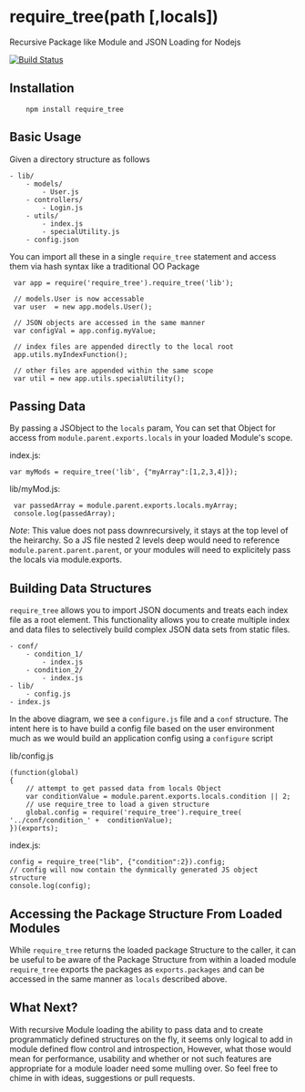 require_tree(path [,locals])
============

Recursive Package like Module and JSON Loading for Nodejs

[![Build Status](https://travis-ci.org/vancarney/require_tree.png)](https://travis-ci.org/vancarney/require_tree)

Installation
-----------
```
	npm install require_tree
```

Basic Usage
-----------

Given a directory structure as follows

```
- lib/
	- models/
		- User.js
	- controllers/
		- Login.js
	- utils/
		- index.js
		- specialUtility.js
	- config.json
```

You can import all these in a single `require_tree` statement and access them via hash syntax like a traditional OO Package

```
 var app = require('require_tree').require_tree('lib');
 
 // models.User is now accessable
 var user  = new app.models.User();
 
 // JSON objects are accessed in the same manner
 var configVal = app.config.myValue;
 
 // index files are appended directly to the local root
 app.utils.myIndexFunction();
 
 // other files are appended within the same scope
 var util = new app.utils.specialUtility();
```

Passing Data
-----------

By passing a JSObject to the `locals` param, You can set that Object for access from `module.parent.exports.locals` in your loaded Module's scope.

index.js:
```
var myMods = require_tree('lib', {"myArray":[1,2,3,4]});
``` 

lib/myMod.js:
```
 var passedArray = module.parent.exports.locals.myArray;
 console.log(passedArray);
```

*Note*: This value does not pass downrecursively, it stays at the top level of the heirarchy. So a JS file nested 2 levels deep would need to reference `module.parent.parent.parent`, or your modules will need to explicitely pass the locals via module.exports.



Building Data Structures
-----------

`require_tree` allows you to import JSON documents and treats each index file as a root element.
This functionality allows you to create multiple index and data files to selectively build complex JSON data sets from static files.

```
- conf/
	- condition_1/
		- index.js
	- condition_2/
		- index.js
- lib/
	- config.js
- index.js
```

In the above diagram, we see a `configure.js` file and a `conf` structure.
The intent here is to have build a config file based on the user environment much as we would build an application config using a `configure` script

lib/config.js
```
(function(global)
{
	// attempt to get passed data from locals Object
	var conditionValue = module.parent.exports.locals.condition || 2;
	// use require_tree to load a given structure
	global.config = require('require_tree').require_tree( '../conf/condition_' +  conditionValue);
})(exports);
```

index.js:
```
config = require_tree("lib", {"condition":2}).config;
// config will now contain the dynmically generated JS object structure
console.log(config);
```

Accessing the Package Structure From Loaded Modules
-----------

While `require_tree` returns the loaded package Structure to the caller, it can be useful to be aware of the Package Structure from within a loaded module
`require_tree` exports the packages as `exports.packages` and can be accessed in the same manner as `locals` described above.


What Next?
-----------

With recursive Module loading the ability to pass data and to create programmaticly defined structures on the fly, it seems only logical to add in module defined flow control and introspection,
However, what those would mean for performance, usability and whether or not such features are appropriate for a module loader need some mulling over. So feel free to chime in with ideas, suggestions or pull requests.